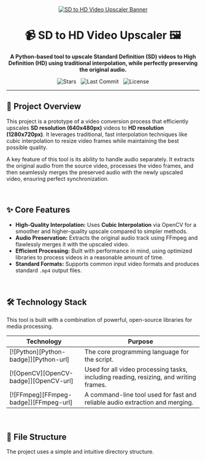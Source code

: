 <p align="center">
  <a href="https://github.com/Brajesh31/Video-quality-conversion-SD-to-HD--main">
    <img src="https://raw.githubusercontent.com/Brajesh31/asset/main/video-upscaler-banner.png" alt="SD to HD Video Upscaler Banner">
  </a>
</p>

<div align="center">

# 📹 SD to HD Video Upscaler 🖼️

**A Python-based tool to upscale Standard Definition (SD) videos to High Definition (HD) using traditional interpolation, while perfectly preserving the original audio.**

</div>

<p align="center">
  <img src="https://img.shields.io/github/stars/Brajesh31/Video-quality-conversion-SD-to-HD--main?style=for-the-badge&color=gold" alt="Stars">
  &nbsp;
  <img src="https://img.shields.io/github/last-commit/Brajesh31/Video-quality-conversion-SD-to-HD--main?style=for-the-badge&color=blue" alt="Last Commit">
  &nbsp;
  <img src="https://img.shields.io/github/license/Brajesh31/Video-quality-conversion-SD-to-HD--main?style=for-the-badge&color=green" alt="License">
</p>

---

## 🎯 Project Overview

This project is a prototype of a video conversion process that efficiently upscales **SD resolution (640x480px)** videos to **HD resolution (1280x720px)**. It leverages traditional, fast interpolation techniques like cubic interpolation to resize video frames while maintaining the best possible quality.

A key feature of this tool is its ability to handle audio separately. It extracts the original audio from the source video, processes the video frames, and then seamlessly merges the preserved audio with the newly upscaled video, ensuring perfect synchronization.

<br>

## ✨ Core Features

* **High-Quality Interpolation:** Uses **Cubic Interpolation** via OpenCV for a smoother and higher-quality upscale compared to simpler methods.
* **Audio Preservation:** Extracts the original audio track using FFmpeg and flawlessly merges it with the upscaled video.
* **Efficient Processing:** Built with performance in mind, using optimized libraries to process videos in a reasonable amount of time.
* **Standard Formats:** Supports common input video formats and produces standard `.mp4` output files.

<br>

## 🛠️ Technology Stack

This tool is built with a combination of powerful, open-source libraries for media processing.

| Technology                                                                                                               | Purpose                                                                          |
| ------------------------------------------------------------------------------------------------------------------------ | -------------------------------------------------------------------------------- |
| [![Python][Python-badge]][Python-url]                                                                                    | The core programming language for the script.                                    |
| [![OpenCV][OpenCV-badge]][OpenCV-url]                                                                                    | Used for all video processing tasks, including reading, resizing, and writing frames. |
| [![FFmpeg][FFmpeg-badge]][FFmpeg-url]                                                                                    | A command-line tool used for fast and reliable audio extraction and merging. |

<br>

## 📁 File Structure

The project uses a simple and intuitive directory structure.
